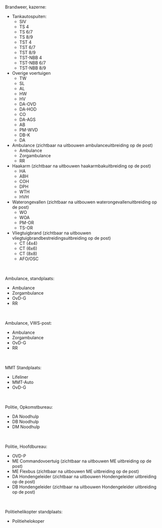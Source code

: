 Brandweer, kazerne:<br/>

- Tankautospuiten:
    - SIV
    - TS 4
    - TS 6/7
    - TS 8/9
    - TST 4
    - TST 6/7
    - TST 8/9
    - TST-NBB 4
    - TST-NBB 6/7
    - TST-NBB 8/9
- Overige voertuigen
    - TW
    - SL
    - AL
    - HW
    - HV
    - DA-OVD
    - DA-HOD
    - CO
    - DA-AGS
    - AB
    - PM-WVD
    - DB-K
    - DA
- Ambulance (zichtbaar na uitbouwen ambulanceuitbreiding op de post)
    - Ambulance
    - Zorgambulance
    - RR
- Haakarm (zichtbaar na uitbouwen haakarmbakuitbreiding op de post)
    - HA
    - ABH
    - COH
    - DPH
    - WTH
    - HVH
- Waterongevallen (zichtbaar na uitbouwen waterongevallenuitbreiding op de post)
    - WO
    - WOA
    - PM-OR
    - TS-OR
- Vliegtuigbrand (zichtbaar na uitbouwen vliegtuigbrandbestreidingsuitbreiding op de post)
    - CT (4x4)
    - CT (6x6)
    - CT (8x8)
    - AFO/OSC

<br/><br/>
Ambulance, standplaats:<br/>

- Ambulance
- Zorgambulance
- OvD-G
- RR

<br/><br/>
Ambulance, VWS-post:<br/>

- Ambulance
- Zorgambulance
- OvD-G
- RR

<br/><br/>
MMT Standplaats:<br/>

- Lifeliner
- MMT-Auto
- OvD-G

<br/><br/>
Politie, Opkomstbureau: <br/>

- DA Noodhulp
- DB Noodhulp
- DM Noodhulp

<br/><br/>
Politie, Hoofdbureau:<br/>

- OVD-P
- ME Commandovoertuig (zichtbaar na uitbouwen ME uitbreiding op de post)
- ME Flexbus (zichtbaar na uitbouwen ME uitbreiding op de post)
- DA Hondengeleider (zichtbaar na uitbouwen Hondengeleider uitbreiding op de post)
- DB Hondengeleider (zichtbaar na uitbouwen Hondengeleider uitbreiding op de post)

<br/><br/>
Politiehelikopter standplaats:<br/>

- Politiehelokoper
